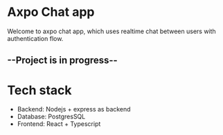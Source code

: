 # Axpo Chat app

Welcome to axpo chat app, which uses realtime chat between users with authentication flow.

## --Project is in progress--

# Tech stack
- Backend: Nodejs + express as backend
- Database: PostgresSQL
- Frontend: React + Typescript 


